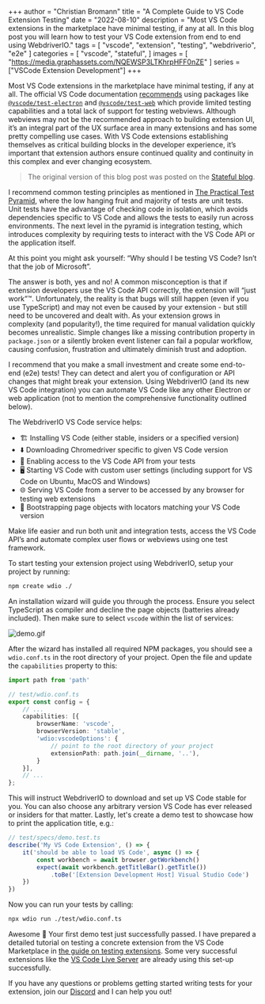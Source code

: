 +++
author = "Christian Bromann"
title = "A Complete Guide to VS Code Extension Testing"
date = "2022-08-10"
description = "Most VS Code extensions in the marketplace have minimal testing, if any at all. In this blog post you will learn how to test your VS Code extension from end to end using WebdriverIO."
tags = [
    "vscode",
    "extension",
    "testing",
    "webdriverio",
    "e2e"
]
categories = [
    "vscode",
    "stateful",
]
images = [
    "https://media.graphassets.com/NQEWSP3LTKhrpHFF0nZE"
]
series = ["VSCode Extension Development"]
+++

Most VS Code extensions in the marketplace have minimal testing, if any at all. The official VS Code documentation [recommends](https://code.visualstudio.com/api/working-with-extensions/testing-extension) using packages like [`@vscode/test-electron`](https://www.npmjs.com/package/@vscode/test-electron) and [`@vscode/test-web`](https://www.npmjs.com/package/@vscode/test-web) which provide limited testing capabilities and a total lack of support for testing webviews. Although webviews may not be the recommended approach to building extension UI, it’s an integral part of the UX surface area in many extensions and has some pretty compelling use cases. With VS Code extensions establishing themselves as critical building blocks in the developer experience, it’s important that extension authors ensure continued quality and continuity in this complex and ever changing ecosystem.

> The original version of this blog post was posted on the [Stateful blog](https://www.stateful.com/blog/a-complete-guide-to-vs-code-extension-testing).

I recommend common testing principles as mentioned in [The Practical Test Pyramid](https://martinfowler.com/articles/practical-test-pyramid.html), where the low hanging fruit and majority of tests are unit tests. Unit tests have the advantage of checking code in isolation, which avoids dependencies specific to VS Code and allows the tests to easily run across environments. The next level in the pyramid is integration testing, which introduces complexity by requiring tests to interact with the VS Code API or the application itself.

At this point you might ask yourself: “Why should I be testing VS Code? Isn’t that the job of Microsoft”.

The answer is both, yes and no! A common misconception is that if extension developers use the VS Code API correctly, the extension will “just work”™. Unfortunately, the reality is that bugs will still happen (even if you use TypeScript) and may not even be caused by your extension - but still need to be uncovered and dealt with. As your extension grows in complexity (and popularity!), the time required for manual validation quickly becomes unrealistic. Simple changes like a missing contribution property in `package.json` or a silently broken event listener can fail a popular workflow, causing confusion, frustration and ultimately diminish trust and adoption.

I recommend that you make a small investment and create some end-to-end (e2e) tests! They can detect and alert you of configuration or API changes that might break your extension. Using WebdriverIO (and its new VS Code integration) you can automate VS Code like any other Electron or web application (not to mention the comprehensive functionality outlined below).

The WebdriverIO VS Code service helps:

* 🏗️ Installing VS Code (either stable, insiders or a specified version)
* ⬇️ Downloading Chromedriver specific to given VS Code version
* 🚀 Enabling access to the VS Code API from your tests
* 🖥️ Starting VS Code with custom user settings (including support for VS Code on Ubuntu, MacOS and Windows)
* 🌐 Serving VS Code from a server to be accessed by any browser for testing web extensions
* 📔 Bootstrapping page objects with locators matching your VS Code version

Make life easier and run both unit and integration tests, access the VS Code API’s and automate complex user flows or webviews using one test framework.

To start testing your extension project using WebdriverIO, setup your project by running:

```sh
npm create wdio ./
```

An installation wizard will guide you through the process. Ensure you select TypeScript as compiler and decline the page objects (batteries already included). Then make sure to select `vscode` within the list of services:

![demo.gif](https://media.graphassets.com/Jc6sNwiQAGCZ50f9JkSj)

After the wizard has installed all required NPM packages, you should see a `wdio.conf.ts` in the root directory of your project. Open the file and update the `capabilities` property to this:

```ts
import path from 'path'

// test/wdio.conf.ts
export const config = {
    // ...
    capabilities: [{
        browserName: 'vscode',
        browserVersion: 'stable',
        'wdio:vscodeOptions': {
            // point to the root directory of your project
            extensionPath: path.join(__dirname, '..'),
        }
    }],
    // ...
};
```

This will instruct WebdriverIO to download and set up VS Code stable for you. You can also choose any arbitrary version VS Code has ever released or insiders for that matter. Lastly, let's create a demo test to showcase how to print the application title, e.g.:

```ts
// test/specs/demo.test.ts
describe('My VS Code Extension', () => {
    it('should be able to load VS Code', async () => {
        const workbench = await browser.getWorkbench()
        expect(await workbench.getTitleBar().getTitle())
            .toBe('[Extension Development Host] Visual Studio Code')
    })
})
```
Now you can run your tests by calling:

```sh
npx wdio run ./test/wdio.conf.ts
```

Awesome 🎉 Your first demo test just successfully passed. I have prepared a detailed tutorial on testing a concrete extension from the VS Code Marketplace in [the guide on testing extensions](https://github.com/stateful/vscode-awesome-ux/blob/main/docs/TestingExtensions.md). Some very successful extensions like the [VS Code Live Server](https://marketplace.visualstudio.com/items?itemName=ritwickdey.LiveServer) are already using this set-up successfully.

If you have any questions or problems getting started writing tests for your extension, join our [Discord](https://discord.gg/BQm8zRCBUY) and I can help you out!
